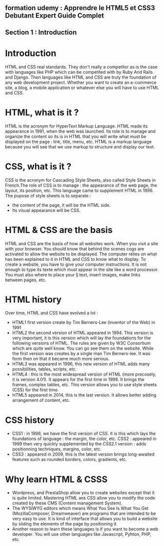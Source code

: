 ## formation udemy : Apprendre le HTML5 et CSS3 Debutant Expert Guide Complet 

## Section 1 : Introduction

# Introduction
HTML and CSS real standards. They don't really a competitor as is the case with languages like PHP which can be competited with by Ruby And Rails and Django.
Then languages like HTML and CSS are truly the foundation of any web development project.
Whether you want to create an e-commerce site, a blog, a mobile application or whatever else you will have to use HTML and CSS.

# HTML, what is it ?
HTML is the acronym for HyperText Markup Language. HTML made its appearance in 1991, when the web was launched. Its role is to manage and organize the content so its is in HTML that you will write what must be displayed on the page : link, title, menu, etc.
HTML is a markup language because you will see that we use markup to structure and display our text.

# CSS, what is it ?
CSS is the acronym for Cascading Style Sheets, also called Style Sheets in French.The role of CSS is to manage : the appearance of the web page, the layout, its position, etc. This language came to supplement HTML in 1996. The pupose of style sheets is to separate :
- the content of the page, it will be the HTML side. 
- Its visual appearance will be CSS.

# HTML & CSS are the basis
HTML and CSS are the basis of how all websites work. When you visit a site with your browser. You should know that behind the scenes cogs are activated to allow the website to be displayed. The computer relies on what has been explained to it in HTML and CSS to know what to display. To create a website, you have to give your computer instructions. It is not enough to type its texte which must appear in the site like a word processor. You must also where to place your §   text, insert images, make links between pages, etc.

# HTML history
Over time, HTML and CSS have evolved a lot :
- HTML1 first version create by Tim Berners-Lee (inventor of the Web) in 1991
- HTML2 the second version of HTML appeared in 1994. This version is very important, it is this version which will lay the foundations for the following versions of HTML. The rules are given by W3C Consortium which are quite well know. You can go see them on the website. While the first version was creates by a single man Tim Berners-lee. It was form then on that it became much more serious.
- HTML3 was appeared in 1996, this new version of HTML adds many possibilities, tables, scripts, etc.
- HTML4 : this is the most widespread version of HTML (more precosely, it is version 4.01). It appears for the first time in 1998. It brings the frames, complex tables, etc. This version allows you to use style sheets (CSS) for the first time.
- HTML5 appeared in 2014, this is the last version. It allows better adding arrangement of content, etc.

# CSS history
- CSS1 : in 1996, we have the first version of CSS. It is this which lays the foundations of language : the margin, the color, etc.
CSS2 : appeared in 1999 then very quickly supplemented by the CSS2.1 version : adds positionning techniques, margins, color, etc.
- CSS3 : appeared in 2009, this is the latest version brings long-awaited features such as rounded borders, colors, gradients, etc.

# Why learn HTML & CSSS
- Wordpress, and PrestaShop allow you to create websites except that it is quite limited. Mastering HTML ans CSS allow you to modify the code created by these CMS (Content management System).
- The WYSIWYG editors which means What You See Is What You Get (MozillaComposer, Dreamweaver) are programs that are intended to be very easy to use. It is kind of interface that allows you to build a website by sliding the elements of the page by positioning it.
- Another reason to learn these languages is if you want to become a web developer. You will use other languages like Javascript, Pyhton, PHP, etc.